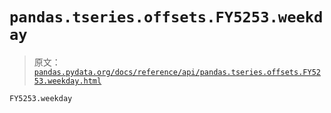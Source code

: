 # `pandas.tseries.offsets.FY5253.weekday`

> 原文：[`pandas.pydata.org/docs/reference/api/pandas.tseries.offsets.FY5253.weekday.html`](https://pandas.pydata.org/docs/reference/api/pandas.tseries.offsets.FY5253.weekday.html)

```py
FY5253.weekday
```
